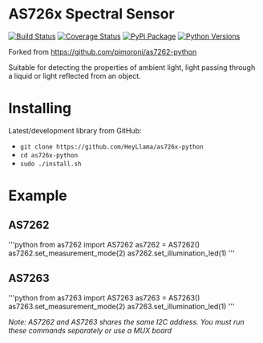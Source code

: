 # AS726x Spectral Sensor

[![Build Status](https://travis-ci.com/pimoroni/as7262-python.svg?branch=master)](https://travis-ci.com/pimoroni/as7262-python)
[![Coverage Status](https://coveralls.io/repos/github/pimoroni/as7262-python/badge.svg?branch=master)](https://coveralls.io/github/pimoroni/as7262-python?branch=master)
[![PyPi Package](https://img.shields.io/pypi/v/as7262.svg)](https://pypi.python.org/pypi/as7262)
[![Python Versions](https://img.shields.io/pypi/pyversions/as7262.svg)](https://pypi.python.org/pypi/as7262)

Forked from https://github.com/pimoroni/as7262-python

Suitable for detecting the properties of ambient light, light passing through a liquid or light reflected from an object.

# Installing

Latest/development library from GitHub:

* `git clone https://github.com/HeyLlama/as726x-python`
* `cd as726x-python`
* `sudo ./install.sh`

# Example
## AS7262
'''python
from as7262 import AS7262
as7262 = AS7262()
as7262.set_measurement_mode(2)
as7262.set_illumination_led(1)
'''

## AS7263
'''python
from as7263 import AS7263
as7263 = AS7263()
as7263.set_measurement_mode(2)
as7263.set_illumination_led(1)
'''

*Note: AS7262 and AS7263 shares the same I2C address. You must run these commands separately or use a MUX board*
